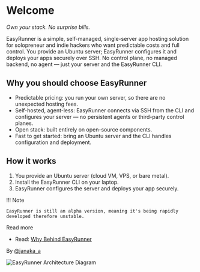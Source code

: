 # Welcome

_Own your stack. No surprise bills._

EasyRunner is a simple, self-managed, single-server app hosting solution for solopreneur and indie hackers who want predictable costs and full control. You provide an Ubuntu server; EasyRunner configures it and deploys your apps securely over SSH. No control plane, no managed backend, no agent — just your server and the EasyRunner CLI.

## Why you should choose EasyRunner

- Predictable pricing: you run your own server, so there are no unexpected hosting fees.
- Self-hosted, agent-less: EasyRunner connects via SSH from the CLI and configures your server — no persistent agents or third-party control planes.
- Open stack: built entirely on open-source components.
- Fast to get started: bring an Ubuntu server and the CLI handles configuration and deployment.

## How it works

1. You provide an Ubuntu server (cloud VM, VPS, or bare metal).
2. Install the EasyRunner CLI on your laptop.
3. EasyRunner configures the server and deploys your app securely.

!!! Note

    EasyRunner is still an alpha version, meaning it's being rapidly developed therefore unstable.

Read more

- Read: [Why Behind EasyRunner](https://janaka.dev/side-project-intro-easyrunner/)

By [@janaka_a](http://twitter.com/janaka_a)

![EasyRunner Architecture Diagram](https://easyrunner.xyz/assets/images/image01.jpg?v=cc54c26d)
